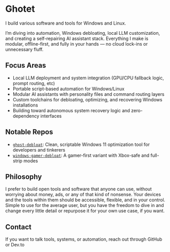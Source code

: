 # Ghotet

I build various software and tools for Windows and Linux.

I’m diving into automation, Windows debloating, local LLM customization, and creating a self-repairing AI assistant stack. Everything I make is modular, 
offline-first, and fully in your hands — no cloud lock-ins or unnecessary fluff.

## Focus Areas

- Local LLM deployment and system integration (GPU/CPU fallback logic, prompt routing, etc)
- Portable script-based automation for Windows/Linux
- Modular AI assistants with personality files and command routing layers
- Custom toolchains for debloating, optimizing, and recovering Windows installations
- Building toward autonomous system recovery logic and zero-dependency interfaces

## Notable Repos

- [`ghost-debloat`](https://github.com/Ghotet/ghost-debloat): Clean, scriptable Windows 11 optimization tool for developers and tinkerers
- [`windows-gamer-debloat`](https://github.com/Ghotet/windows-gamer-debloat): A gamer-first variant with Xbox-safe and full-strip modes

## Philosophy

I prefer to build open tools and software that anyone can use, without worrying about money, ads, or any of that kind of nonsense. Your devices and the tools within them should be accessible, flexible, and in your control. Simple to use for the average user, but you have the freedom to dive in and change every little detail or repurpose it for your own use case, if you want.

## Contact

If you want to talk tools, systems, or automation, reach out through GitHub or Dev.to
